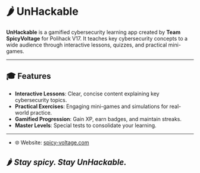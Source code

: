 # 🌶️ UnHackable

**UnHackable** is a gamified cybersecurity learning app created by **Team SpicyVoltage** for Polihack V17. It teaches key cybersecurity concepts to a wide audience through interactive lessons, quizzes, and practical mini-games.

---

## 🎓 Features
- **Interactive Lessons**: Clear, concise content explaining key cybersecurity topics.
- **Practical Exercises**: Engaging mini-games and simulations for real-world practice.
- **Gamified Progression**: Gain XP, earn badges, and maintain streaks.
- **Master Levels**: Special tests to consolidate your learning.

---

- 🌐 Website: [spicy-voltage.com](https://spicy-voltage.com)

## 🌶️ ***Stay spicy. Stay UnHackable.***
